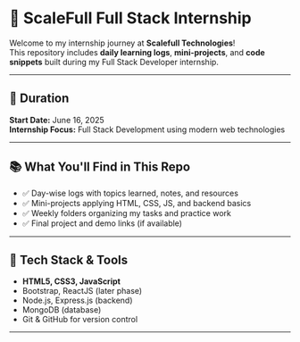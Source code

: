 # 🚀 ScaleFull Full Stack Internship

Welcome to my internship journey at **Scalefull Technologies**!  
This repository includes **daily learning logs**, **mini-projects**, and **code snippets** built during my Full Stack Developer internship.

---

## 📅 Duration

**Start Date:** June 16, 2025  
**Internship Focus:** Full Stack Development using modern web technologies

--- 

## 📚 What You'll Find in This Repo

- ✅ Day-wise logs with topics learned, notes, and resources  
- ✅ Mini-projects applying HTML, CSS, JS, and backend basics  
- ✅ Weekly folders organizing my tasks and practice work  
- ✅ Final project and demo links (if available)

---

## 🧠 Tech Stack & Tools 

- **HTML5, CSS3, JavaScript**
- Bootstrap, ReactJS (later phase)
- Node.js, Express.js (backend)
- MongoDB (database)
- Git & GitHub for version control
  
---
